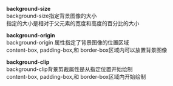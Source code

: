**background-size**  
background-size指定背景图像的大小  
指定的大小是相对于父元素的宽度和高度的百分比的大小  

**background-origin**  
background-origin 属性指定了背景图像的位置区域  
content-box, padding-box,和 border-box区域内可以放置背景图像  

**background-clip**  
background-clip背景剪裁属性是从指定位置开始绘制  
content-box, padding-box,和 border-box区域内开始绘制  